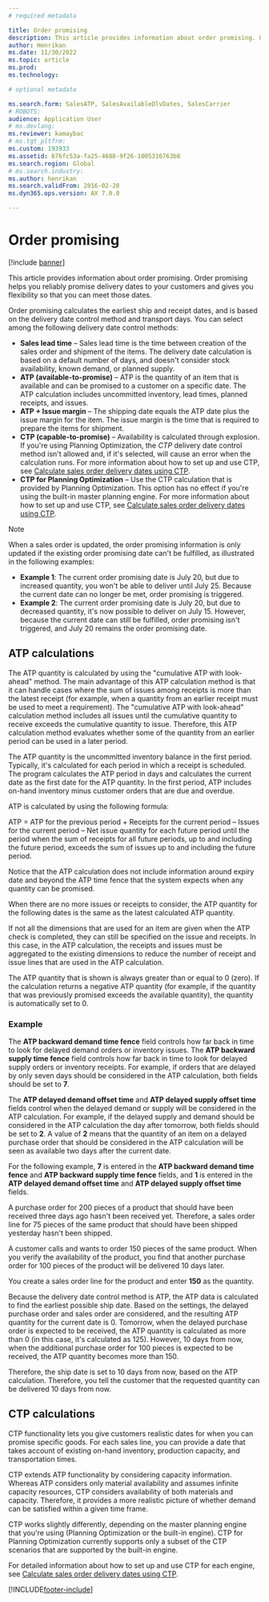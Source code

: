 ```yaml
---
# required metadata

title: Order promising
description: This article provides information about order promising. Order promising helps you reliably promise delivery dates to your customers and gives you flexibility so that you can meet those dates.
author: Henrikan
ms.date: 11/30/2022
ms.topic: article
ms.prod: 
ms.technology: 

# optional metadata

ms.search.form: SalesATP, SalesAvailableDlvDates, SalesCarrier
# ROBOTS: 
audience: Application User
# ms.devlang: 
ms.reviewer: kamaybac
# ms.tgt_pltfrm: 
ms.custom: 193933
ms.assetid: 676fc53a-fa25-4688-9f26-1005316763b8
ms.search.region: Global
# ms.search.industry: 
ms.author: henrikan
ms.search.validFrom: 2016-02-28
ms.dyn365.ops.version: AX 7.0.0

---
```


# Order promising

[!include [banner](../includes/banner.md)]

This article provides information about order promising. Order promising helps you reliably promise delivery dates to your customers and gives you flexibility so that you can meet those dates.

Order promising calculates the earliest ship and receipt dates, and is based on the delivery date control method and transport days. You can select among the following delivery date control methods:

- **Sales lead time** – Sales lead time is the time between creation of the sales order and shipment of the items. The delivery date calculation is based on a default number of days, and doesn't consider stock availability, known demand, or planned supply.
- **ATP (available-to-promise)** – ATP is the quantity of an item that is available and can be promised to a customer on a specific date. The ATP calculation includes uncommitted inventory, lead times, planned receipts, and issues.
- **ATP + Issue margin** – The shipping date equals the ATP date plus the issue margin for the item. The issue margin is the time that is required to prepare the items for shipment.
- **CTP (capable-to-promise)** – Availability is calculated through explosion. If you're using Planning Optimization, the *CTP* delivery date control method isn't allowed and, if it's selected, will cause an error when the calculation runs. For more information about how to set up and use CTP, see [Calculate sales order delivery dates using CTP](../master-planning/planning-optimization/calculate-delivery-dates-using-ctp.md).
- **CTP for Planning Optimization** – Use the CTP calculation that is provided by Planning Optimization. This option has no effect if you're using the built-in master planning engine. For more information about how to set up and use CTP, see [Calculate sales order delivery dates using CTP](../master-planning/planning-optimization/calculate-delivery-dates-using-ctp.md).

> [!NOTE]
> When a sales order is updated, the order promising information is only updated if the existing order promising date can't be fulfilled, as illustrated in the following examples:
>
> - **Example 1**: The current order promising date is July 20, but due to increased quantity, you won't be able to deliver until July 25. Because the current date can no longer be met, order promising is triggered.
> - **Example 2**: The current order promising date is July 20, but due to decreased quantity, it's now possible to deliver on July 15. However, because the current date can still be fulfilled, order promising isn't triggered, and July 20 remains the order promising date.

## ATP calculations

The ATP quantity is calculated by using the "cumulative ATP with look-ahead" method. The main advantage of this ATP calculation method is that it can handle cases where the sum of issues among receipts is more than the latest receipt (for example, when a quantity from an earlier receipt must be used to meet a requirement). The "cumulative ATP with look-ahead" calculation method includes all issues until the cumulative quantity to receive exceeds the cumulative quantity to issue. Therefore, this ATP calculation method evaluates whether some of the quantity from an earlier period can be used in a later period.

The ATP quantity is the uncommitted inventory balance in the first period. Typically, it's calculated for each period in which a receipt is scheduled. The program calculates the ATP period in days and calculates the current date as the first date for the ATP quantity. In the first period, ATP includes on-hand inventory minus customer orders that are due and overdue.

ATP is calculated by using the following formula:

ATP = ATP for the previous period + Receipts for the current period – Issues for the current period – Net issue quantity for each future period until the period when the sum of receipts for all future periods, up to and including the future period, exceeds the sum of issues up to and including the future period.

Notice that the ATP calculation does not include information around expiry date and beyond the ATP time fence that the system expects when any quantity can be promised.

When there are no more issues or receipts to consider, the ATP quantity for the following dates is the same as the latest calculated ATP quantity.

If not all the dimensions that are used for an item are given when the ATP check is completed, they can still be specified on the issue and receipts. In this case, in the ATP calculation, the receipts and issues must be aggregated to the existing dimensions to reduce the number of receipt and issue lines that are used in the ATP calculation.

The ATP quantity that is shown is always greater than or equal to 0 (zero). If the calculation returns a negative ATP quantity (for example, if the quantity that was previously promised exceeds the available quantity), the quantity is automatically set to 0.

### Example

The **ATP backward demand time fence** field controls how far back in time to look for delayed demand orders or inventory issues. The **ATP backward supply time fence** field controls how far back in time to look for delayed supply orders or inventory receipts. For example, if orders that are delayed by only seven days should be considered in the ATP calculation, both fields should be set to **7**.

The **ATP delayed demand offset time** and **ATP delayed supply offset time** fields control when the delayed demand or supply will be considered in the ATP calculation. For example, if the delayed supply and demand should be considered in the ATP calculation the day after tomorrow, both fields should be set to **2**. A value of **2** means that the quantity of an item on a delayed purchase order that should be considered in the ATP calculation will be seen as available two days after the current date.

For the following example, **7** is entered in the **ATP backward demand time fence** and **ATP backward supply time fence** fields, and **1** is entered in the **ATP delayed demand offset time** and **ATP delayed supply offset time** fields.

A purchase order for 200 pieces of a product that should have been received three days ago hasn't been received yet. Therefore, a sales order line for 75 pieces of the same product that should have been shipped yesterday hasn't been shipped.

A customer calls and wants to order 150 pieces of the same product. When you verify the availability of the product, you find that another purchase order for 100 pieces of the product will be delivered 10 days later.

You create a sales order line for the product and enter **150** as the quantity.

Because the delivery date control method is ATP, the ATP data is calculated to find the earliest possible ship date. Based on the settings, the delayed purchase order and sales order are considered, and the resulting ATP quantity for the current date is 0. Tomorrow, when the delayed purchase order is expected to be received, the ATP quantity is calculated as more than 0 (in this case, it's calculated as 125). However, 10 days from now, when the additional purchase order for 100 pieces is expected to be received, the ATP quantity becomes more than 150.

Therefore, the ship date is set to 10 days from now, based on the ATP calculation. Therefore, you tell the customer that the requested quantity can be delivered 10 days from now.

## CTP calculations

CTP functionality lets you give customers realistic dates for when you can promise specific goods. For each sales line, you can provide a date that takes account of existing on-hand inventory, production capacity, and transportation times.

CTP extends ATP functionality by considering capacity information. Whereas ATP considers only material availability and assumes infinite capacity resources, CTP considers availability of both materials and capacity. Therefore, it provides a more realistic picture of whether demand can be satisfied within a given time frame.

CTP works slightly differently, depending on the master planning engine that you're using (Planning Optimization or the built-in engine). CTP for Planning Optimization currently supports only a subset of the CTP scenarios that are supported by the built-in engine.

For detailed information about how to set up and use CTP for each engine, see [Calculate sales order delivery dates using CTP](../master-planning/planning-optimization/calculate-delivery-dates-using-ctp.md).

[!INCLUDE[footer-include](../../includes/footer-banner.md)]
